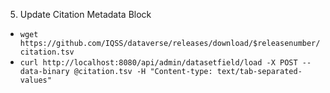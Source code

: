 5. Update Citation Metadata Block

- `wget https://github.com/IQSS/dataverse/releases/download/$releasenumber/citation.tsv`
- `curl http://localhost:8080/api/admin/datasetfield/load -X POST --data-binary @citation.tsv -H "Content-type: text/tab-separated-values"`